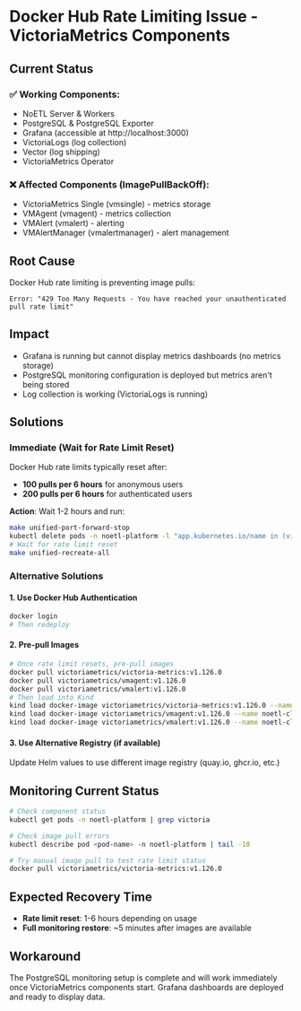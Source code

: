 # Docker Hub Rate Limiting Issue - VictoriaMetrics Components

## Current Status

### ✅ Working Components:
- NoETL Server & Workers
- PostgreSQL & PostgreSQL Exporter  
- Grafana (accessible at http://localhost:3000)
- VictoriaLogs (log collection)
- Vector (log shipping)
- VictoriaMetrics Operator

### ❌ Affected Components (ImagePullBackOff):
- VictoriaMetrics Single (vmsingle) - metrics storage
- VMAgent (vmagent) - metrics collection  
- VMAlert (vmalert) - alerting
- VMAlertManager (vmalertmanager) - alert management

## Root Cause
Docker Hub rate limiting is preventing image pulls:
```
Error: "429 Too Many Requests - You have reached your unauthenticated pull rate limit"
```

## Impact
- Grafana is running but cannot display metrics dashboards (no metrics storage)
- PostgreSQL monitoring configuration is deployed but metrics aren't being stored
- Log collection is working (VictoriaLogs is running)

## Solutions

### Immediate (Wait for Rate Limit Reset)
Docker Hub rate limits typically reset after:
- **100 pulls per 6 hours** for anonymous users
- **200 pulls per 6 hours** for authenticated users

**Action**: Wait 1-2 hours and run:
```bash
make unified-port-forward-stop
kubectl delete pods -n noetl-platform -l "app.kubernetes.io/name in (victoria-metrics,vmagent,vmalert)"
# Wait for rate limit reset
make unified-recreate-all
```

### Alternative Solutions

#### 1. Use Docker Hub Authentication
```bash
docker login
# Then redeploy
```

#### 2. Pre-pull Images
```bash
# Once rate limit resets, pre-pull images
docker pull victoriametrics/victoria-metrics:v1.126.0
docker pull victoriametrics/vmagent:v1.126.0  
docker pull victoriametrics/vmalert:v1.126.0
# Then load into Kind
kind load docker-image victoriametrics/victoria-metrics:v1.126.0 --name noetl-cluster
kind load docker-image victoriametrics/vmagent:v1.126.0 --name noetl-cluster
kind load docker-image victoriametrics/vmalert:v1.126.0 --name noetl-cluster
```

#### 3. Use Alternative Registry (if available)
Update Helm values to use different image registry (quay.io, ghcr.io, etc.)

## Monitoring Current Status
```bash
# Check component status
kubectl get pods -n noetl-platform | grep victoria

# Check image pull errors
kubectl describe pod <pod-name> -n noetl-platform | tail -10

# Try manual image pull to test rate limit status  
docker pull victoriametrics/victoria-metrics:v1.126.0
```

## Expected Recovery Time
- **Rate limit reset**: 1-6 hours depending on usage
- **Full monitoring restore**: ~5 minutes after images are available

## Workaround
The PostgreSQL monitoring setup is complete and will work immediately once VictoriaMetrics components start. Grafana dashboards are deployed and ready to display data.